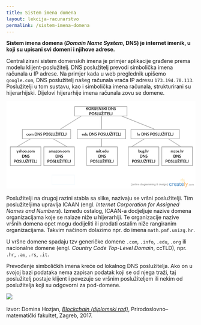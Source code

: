```yaml
---
title: Sistem imena domena
layout: lekcija-racunarstvo
permalink: /sistem-imena-domena
---
```


**Sistem imena domena (*Domain Name System*, DNS) je internet imenik, u koji su upisani svi domeni i njihove adrese.**

Centralizirani sistem domenskih imena je primjer aplikacije građene prema modelu klijent-poslužitelj. DNS poslužitelj prevodi simbolička imena računala u IP adrese. Na primjer kada u web preglednik upišemo `google.com`, DNS poslužitelj našeg računala vraća IP adresu `173.194.70.113`. Poslužitelji u tom sustavu, kao i simbolička imena računala, strukturirani su hijerarhijski. Dijelovi hijerarhije imena računala zovu se domene.

![](/images/koncepti/web/dns.png)

Poslužitelji na drugoj razini stabla sa slike, nazivaju se vršni poslužitelji. Tim poslužiteljima upravlja ICAAN (engl. *Internet Corporation for Assigned Names and Numbers*). Između ostalog, ICAAN-a dodjeljuje nazive domena organizacijama koje se nalaze niže u hijerarhiji. Te organizacije nazive vršnih domena opet mogu dodijeliti ili prodati ostalim niže rangiranim organizacijama. Takvim načinom dolazimo npr. do imena `math.pmf.unizg.hr`. 

U vršne domene spadaju tzv generičke domene `.com`, `.info`, `.edu`, `.org` ili nacionalne domene (engl. *Country Code Top-Level Domain*, ccTLD), npr. `.hr`, `.au`, `.rs`, `.it`. 

Prevođenje simboličkih imena kreće od lokalnog DNS poslužitelja. Ako on u svojoj bazi podataka nema zapisan podatak koji se od njega traži, taj poslužitelj postaje klijent i povezuje se vršnim poslužiteljem ili nekim od poslužitelja koji su odgovorni za pod-domene. 

![](https://upload.wikimedia.org/wikipedia/commons/thumb/a/a5/Example_of_an_iterative_DNS_resolver.svg/640px-Example_of_an_iterative_DNS_resolver.svg.png)


Izvor: Domina Hozjan, [*Blockchain (diplomski rad)*](https://zir.nsk.hr/islandora/object/pmf%3A779/datastream/PDF/view), Prirodoslovno–matematički fakultet, Zagreb, 2017.
